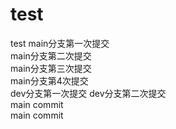 # test
test
main分支第一次提交  
main分支第二次提交    
main分支第三次提交  
main分支第4次提交    
dev分支第一次提交 
dev分支第二次提交   
main commit  
main commit 
